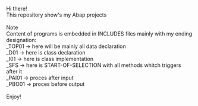 

Hi there! <br>
This repository show's my Abap projects <br><br>
Note<br>
Content of programs  is embedded in INCLUDES files mainly with my ending designation:<br>
_TOP01 -> here will be mainly all data declaration <br>
_D01 -> here is class declaration <br>
_I01 -> here is class implementation <br>
_SFS -> here is START-OF-SELECTION with all methods whitch triggers after it <br>
_PAI01 -> proces after input <br>
_PBO01 -> proces before output <br>
<br>
Enjoy!

